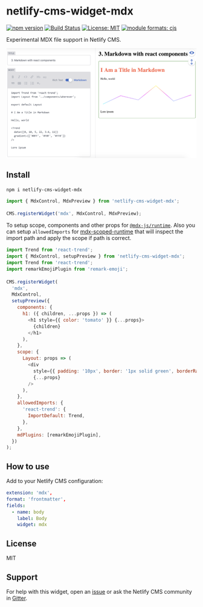 # netlify-cms-widget-mdx

[![npm version][version-badge]][version]
[![Build Status][build-badge]][build]
[![License: MIT][license-badge]][license]
[![module formats: cjs][module-formats-badge]][unpkg-bundle]

Experimental MDX file support in Netlify CMS.

![preview](docs/preview.png)

## Install

```shell
npm i netlify-cms-widget-mdx
```

```js
import { MdxControl, MdxPreview } from 'netlify-cms-widget-mdx';

CMS.registerWidget('mdx', MdxControl, MdxPreview);
```

To setup scope, components and other props for [`@mdx-js/runtime`](https://www.npmjs.com/package/@mdx-js/runtime).
Also you can setup `allowedImports` for [mdx-scoped-runtime](https://www.npmjs.com/package/mdx-scoped-runtime)
that will inspect the import path and apply the scope if path is correct.

```js
import Trend from 'react-trend';
import { MdxControl, setupPreview } from 'netlify-cms-widget-mdx';
import Trend from 'react-trend';
import remarkEmojiPlugin from 'remark-emoji';

CMS.registerWidget(
  'mdx',
  MdxControl,
  setupPreview({
    components: {
      h1: ({ children, ...props }) => (
        <h1 style={{ color: 'tomato' }} {...props}>
          {children}
        </h1>
      ),
    },
    scope: {
      Layout: props => (
        <div
          style={{ padding: '10px', border: '1px solid green', borderRadius: '5px' }}
          {...props}
        />
      ),
    },
    allowedImports: {
      'react-trend': {
        ImportDefault: Trend,
      },
    },
    mdPlugins: [remarkEmojiPlugin],
  })
);
```

## How to use

Add to your Netlify CMS configuration:

```yaml
extension: 'mdx',
format: 'frontmatter',
fields:
  - name: body
    label: Body
    widget: mdx
```

## License

MIT

## Support

For help with this widget, open an [issue](https://github.com/karolis-sh/gatsby-mdx)
or ask the Netlify CMS community in [Gitter](https://gitter.im/netlify/netlifycms).

[version-badge]: https://badge.fury.io/js/netlify-cms-widget-mdx.svg
[version]: https://www.npmjs.com/package/netlify-cms-widget-mdx
[build-badge]: https://travis-ci.org/karolis-sh/gatsby-mdx.svg?branch=master
[build]: https://travis-ci.org/karolis-sh/gatsby-mdx
[license-badge]: https://img.shields.io/badge/License-MIT-yellow.svg
[license]: https://opensource.org/licenses/MIT
[module-formats-badge]: https://img.shields.io/badge/module%20formats-cjs-green.svg
[unpkg-bundle]: https://unpkg.com/netlify-cms-widget-mdx/
